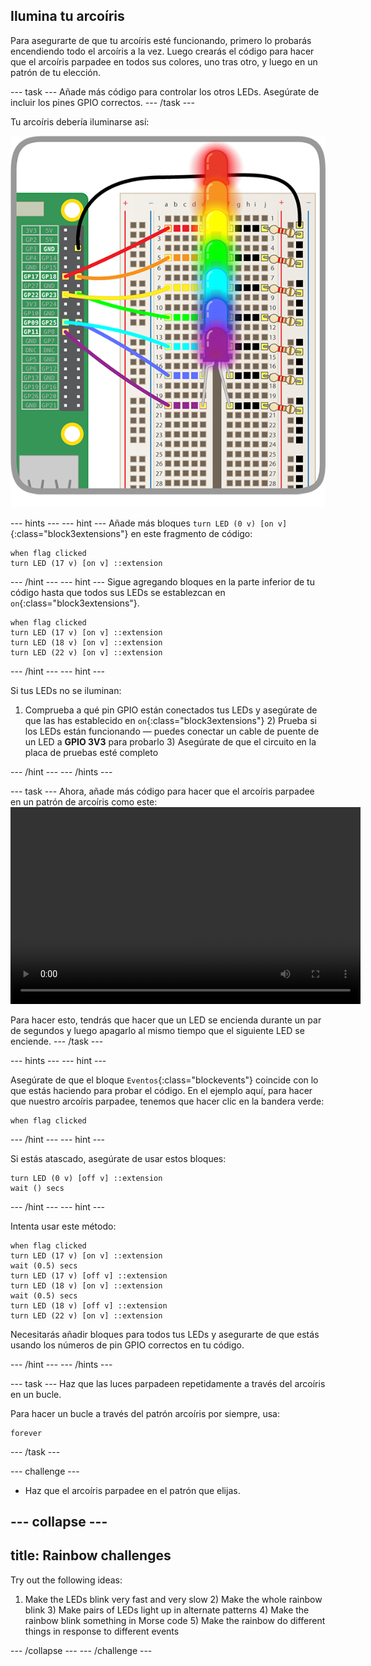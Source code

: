 ## Ilumina tu arcoíris

Para asegurarte de que tu arcoíris esté funcionando, primero lo probarás encendiendo todo el arcoíris a la vez. Luego crearás el código para hacer que el arcoíris parpadee en todos sus colores, uno tras otro, y luego en un patrón de tu elección.

\--- task \--- Añade más código para controlar los otros LEDs. Asegúrate de incluir los pines GPIO correctos. \--- /task \---

Tu arcoíris debería iluminarse así:

![Arcoíris iluminado](images/rainbowlit.png)

\--- hints \--- \--- hint \--- Añade más bloques `turn LED (0 v) [on v]`{:class="block3extensions"} en este fragmento de código:

```blocks3
when flag clicked
turn LED (17 v) [on v] ::extension
```

\--- /hint \--- \--- hint \--- Sigue agregando bloques en la parte inferior de tu código hasta que todos sus LEDs se establezcan en `on`{:class="block3extensions"}.

```blocks3
when flag clicked
turn LED (17 v) [on v] ::extension
turn LED (18 v) [on v] ::extension
turn LED (22 v) [on v] ::extension
```

\--- /hint \--- \--- hint \---

Si tus LEDs no se iluminan:

1) Comprueba a qué pin GPIO están conectados tus LEDs y asegúrate de que las has establecido en `on`{:class="block3extensions"} 2) Prueba si los LEDs están funcionando — puedes conectar un cable de puente de un LED a **GPIO 3V3** para probarlo 3) Asegúrate de que el circuito en la placa de pruebas esté completo

\--- /hint \--- \--- /hints \---

\--- task \--- Ahora, añade más código para hacer que el arcoíris parpadee en un patrón de arcoíris como este:<video width="560" height="315" controls> <source src="resources/Scratch-GPIO-Pathways-5.mp4" type="video/mp4"> Tu navegador no soporta la etiqueta de vídeo, prueba FireFox o Chrome. </video> 

Para hacer esto, tendrás que hacer que un LED se encienda durante un par de segundos y luego apagarlo al mismo tiempo que el siguiente LED se enciende. \--- /task \---

\--- hints \--- \--- hint \---

Asegúrate de que el bloque `Eventos`{:class="blockevents"} coincide con lo que estás haciendo para probar el código. En el ejemplo aquí, para hacer que nuestro arcoíris parpadee, tenemos que hacer clic en la bandera verde:

```blocks3
when flag clicked
```

\--- /hint \--- \--- hint \---

Si estás atascado, asegúrate de usar estos bloques:

```blocks3
turn LED (0 v) [off v] ::extension
wait () secs
```

\--- /hint \--- \--- hint \---

Intenta usar este método:

```blocks3
when flag clicked
turn LED (17 v) [on v] ::extension
wait (0.5) secs
turn LED (17 v) [off v] ::extension
turn LED (18 v) [on v] ::extension
wait (0.5) secs
turn LED (18 v) [off v] ::extension
turn LED (22 v) [on v] ::extension
```

Necesitarás añadir bloques para todos tus LEDs y asegurarte de que estás usando los números de pin GPIO correctos en tu código.

\--- /hint \--- \--- /hints \---

\--- task \--- Haz que las luces parpadeen repetidamente a través del arcoíris en un bucle.

Para hacer un bucle a través del patrón arcoíris por siempre, usa:

```blocks3
forever
```

\--- /task \---

\--- challenge \---

+ Haz que el arcoíris parpadee en el patrón que elijas.

## \--- collapse \---

## title: Rainbow challenges

Try out the following ideas:

1) Make the LEDs blink very fast and very slow 2) Make the whole rainbow blink 3) Make pairs of LEDs light up in alternate patterns 4) Make the rainbow blink something in Morse code 5) Make the rainbow do different things in response to different events

\--- /collapse \--- \--- /challenge \---